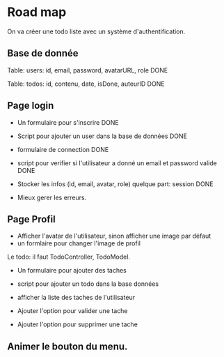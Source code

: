 # Road map

On va créer une todo liste avec un système d'authentification.

## Base de donnée

Table: users: id, email, password, avatarURL, role DONE

Table: todos: id, contenu, date, isDone, auteurID DONE

## Page login

- Un formulaire pour s'inscrire DONE
- Script pour ajouter un user dans la base de données DONE

- formulaire de connection DONE
- script pour verifier si l'utilisateur a donné un email et password valide DONE
- Stocker les infos (id, email, avatar, role) quelque part: session DONE

- Mieux gerer les erreurs.

## Page Profil

- Afficher l'avatar de l'utilisateur, sinon afficher une image par défaut
- un formlaire pour changer l'image de profil

Le todo: il faut TodoController, TodoModel.

- Un formulaire pour ajouter des taches
- script pour ajouter un todo dans la base données

- afficher la liste des taches de l'utilisateur
- Ajouter l'option pour valider une tache
- Ajouter l'option pour supprimer une tache

## Animer le bouton du menu.